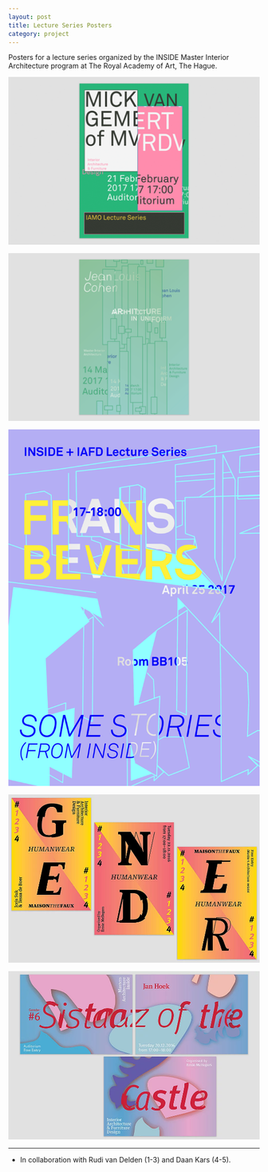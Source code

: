 ```yaml
---
layout: post
title: Lecture Series Posters
category: project
---
```


Posters for a lecture series organized by the INSIDE Master Interior Architecture program at The Royal Academy of Art, The Hague.

![](/assets/media/lecture_series_01_thumbnail.gif)

![](/assets/media/lecture_series_02b.png)

![](/assets/media/lecture_series_03a.png)

![](/assets/media/lecture_series_04.webp)

![](/assets/media/lecture_series_05.webp)

---

<ul class=credits>
  <li>In collaboration with Rudi van Delden (1-3) and Daan Kars (4-5).</li>
</ul>
